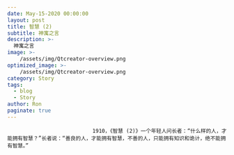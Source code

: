 ```yaml
---
date: May-15-2020 00:00:00
layout: post
title: 智慧 (2)
subtitle: 神寓之言
description: >-
  神寓之言
image: >-
    /assets/img/Qtcreator-overview.png
optimized_image: >-
    /assets/img/Qtcreator-overview.png
category: Story
tags:
  - blog
  - Story
author: Ron
paginate: true
---
```


							　　1910，《智慧 (2)》一个年轻人问长者：“什么样的人，才能拥有智慧？”长者说：“善良的人，才能拥有智慧，不善的人，只能拥有知识和诡计，绝不能拥有智慧。”
							
							
						